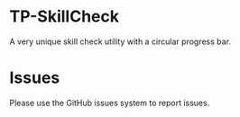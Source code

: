 # TP-SkillCheck
A very unique skill check utility with a circular progress bar.


# Issues

Please use the GitHub issues system to report issues.
